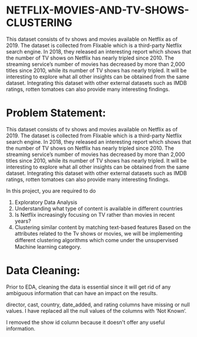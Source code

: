 # NETFLIX-MOVIES-AND-TV-SHOWS-CLUSTERING
This dataset consists of tv shows and movies available on Netflix as of 2019. The dataset is collected from Flixable which is a third-party Netflix search engine.  In 2018, they released an interesting report which shows that the number of TV shows on Netflix has nearly tripled since 2010. The streaming service’s number of movies has decreased by more than 2,000 titles since 2010, while its number of TV shows has nearly tripled. It will be interesting to explore what all other insights can be obtained from the same dataset.  Integrating this dataset with other external datasets such as IMDB ratings, rotten tomatoes can also provide many interesting findings.

# Problem Statement:
This dataset consists of tv shows and movies available on Netflix as of 2019. The dataset is collected from Flixable which is a third-party Netflix search engine.
In 2018, they released an interesting report which shows that the number of TV shows on Netflix has nearly tripled since 2010. The streaming service’s number of movies has decreased by more than 2,000 titles since 2010, while its number of TV shows has nearly tripled. It will be interesting to explore what all other insights can be obtained from the same dataset.
Integrating this dataset with other external datasets such as IMDB ratings, rotten tomatoes can also provide many interesting findings.

In this project, you are required to do
1. Exploratory Data Analysis
2. Understanding what type of content is available in different countries
3. Is Netflix increasingly focusing on TV rather than movies in recent years?
4. Clustering similar content by matching text-based features
Based on the attributes related to the Tv shows or movies, we will be implementing diﬀerent clustering algorithms which come under the unsupervised Machine learning category.

# Data Cleaning:
Prior to EDA, cleaning the data is essential since it will get rid of any ambiguous information that can have an impact on the results.

director, cast, country, date_added, and rating columns have missing or null values. I have replaced all the null values of the columns with ‘Not Known’.

I removed the show id column because it doesn't offer any useful information.


